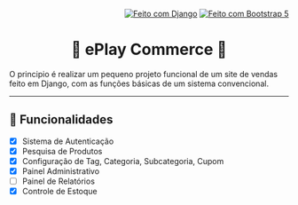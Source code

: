 <p align="right"><a href="https://www.djangoproject.com/"><img alt="Feito com Django" src="https://img.shields.io/badge/Django-20AA76?style=for-the-badge&logo=django" /></a>
<a href="https://getbootstrap.com/"><img alt="Feito com Bootstrap 5" src="https://img.shields.io/badge/Bootstrap-9864ff?style=for-the-badge&logo=bootstrap" /></a>
</p>

<h1  align="center">
🚧 ePlay Commerce 🚧
</h1>

O principio é realizar um pequeno projeto funcional de um site de vendas feito em Django, com as funções básicas de um sistema convencional.

---

## 📝 Funcionalidades

- [X] Sistema de Autenticação
- [X] Pesquisa de Produtos
- [X] Configuração de Tag, Categoria, Subcategoria, Cupom
- [X] Painel Administrativo
- [ ] Painel de Relatórios
- [X] Controle de Estoque
